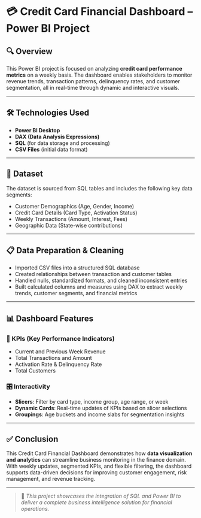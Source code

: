 # 💳 Credit Card Financial Dashboard – Power BI Project

## 🔍 Overview  
This Power BI project is focused on analyzing **credit card performance metrics** on a weekly basis. The dashboard enables stakeholders to monitor revenue trends, transaction patterns, delinquency rates, and customer segmentation, all in real-time through dynamic and interactive visuals.

---

## 🛠️ Technologies Used
- **Power BI Desktop**
- **DAX (Data Analysis Expressions)**
- **SQL** (for data storage and processing)
- **CSV Files** (initial data format)

---

## 📂 Dataset
The dataset is sourced from SQL tables and includes the following key data segments:
- Customer Demographics (Age, Gender, Income)
- Credit Card Details (Card Type, Activation Status)
- Weekly Transactions (Amount, Interest, Fees)
- Geographic Data (State-wise contributions)

---

## 📋 Data Preparation & Cleaning
- Imported CSV files into a structured SQL database
- Created relationships between transaction and customer tables
- Handled nulls, standardized formats, and cleaned inconsistent entries
- Built calculated columns and measures using DAX to extract weekly trends, customer segments, and financial metrics

---

## 📊 Dashboard Features

### 🔢 KPIs (Key Performance Indicators)
- Current and Previous Week Revenue
- Total Transactions and Amount
- Activation Rate & Delinquency Rate
- Total Customers


### 🎛️ Interactivity
- **Slicers**: Filter by card type, income group, age range, or week
- **Dynamic Cards**: Real-time updates of KPIs based on slicer selections
- **Groupings**: Age buckets and income slabs for segmentation insights
---

## ✅ Conclusion  
This Credit Card Financial Dashboard demonstrates how **data visualization and analytics** can streamline business monitoring in the finance domain. With weekly updates, segmented KPIs, and flexible filtering, the dashboard supports data-driven decisions for improving customer engagement, risk management, and revenue tracking.

---

> 🎯 *This project showcases the integration of SQL and Power BI to deliver a complete business intelligence solution for financial operations.*
